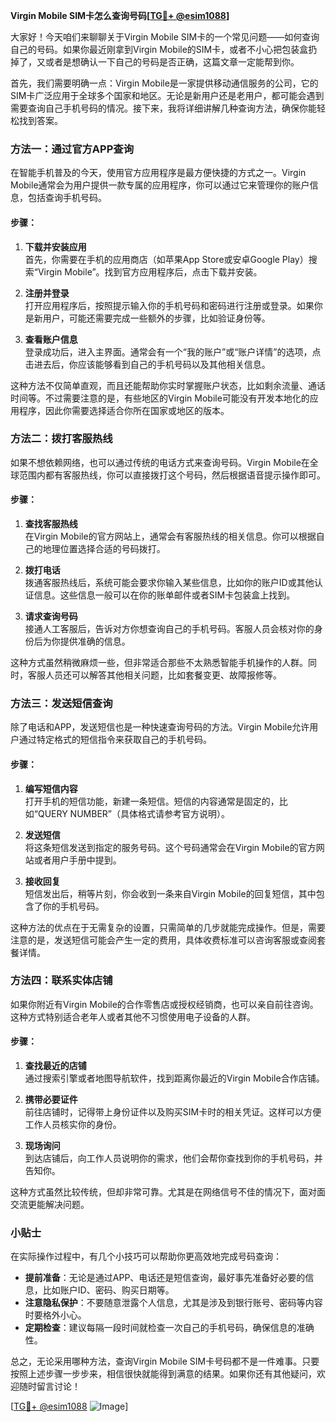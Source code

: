 **Virgin Mobile SIM卡怎么查询号码[[TG💪+ @esim1088](https://t.me/s/esim1088)]**

大家好！今天咱们来聊聊关于Virgin Mobile SIM卡的一个常见问题——如何查询自己的号码。如果你最近刚拿到Virgin Mobile的SIM卡，或者不小心把包装盒扔掉了，又或者是想确认一下自己的号码是否正确，这篇文章一定能帮到你。

首先，我们需要明确一点：Virgin Mobile是一家提供移动通信服务的公司，它的SIM卡广泛应用于全球多个国家和地区。无论是新用户还是老用户，都可能会遇到需要查询自己手机号码的情况。接下来，我将详细讲解几种查询方法，确保你能轻松找到答案。

### 方法一：通过官方APP查询

在智能手机普及的今天，使用官方应用程序是最方便快捷的方式之一。Virgin Mobile通常会为用户提供一款专属的应用程序，你可以通过它来管理你的账户信息，包括查询手机号码。

#### 步骤：
1. **下载并安装应用**  
   首先，你需要在手机的应用商店（如苹果App Store或安卓Google Play）搜索“Virgin Mobile”。找到官方应用程序后，点击下载并安装。

2. **注册并登录**  
   打开应用程序后，按照提示输入你的手机号码和密码进行注册或登录。如果你是新用户，可能还需要完成一些额外的步骤，比如验证身份等。

3. **查看账户信息**  
   登录成功后，进入主界面。通常会有一个“我的账户”或“账户详情”的选项，点击进去后，你应该能够看到自己的手机号码以及其他相关信息。

这种方法不仅简单直观，而且还能帮助你实时掌握账户状态，比如剩余流量、通话时间等。不过需要注意的是，有些地区的Virgin Mobile可能没有开发本地化的应用程序，因此你需要选择适合你所在国家或地区的版本。

### 方法二：拨打客服热线

如果不想依赖网络，也可以通过传统的电话方式来查询号码。Virgin Mobile在全球范围内都有客服热线，你可以直接拨打这个号码，然后根据语音提示操作即可。

#### 步骤：
1. **查找客服热线**  
   在Virgin Mobile的官方网站上，通常会有客服热线的相关信息。你可以根据自己的地理位置选择合适的号码拨打。

2. **拨打电话**  
   拨通客服热线后，系统可能会要求你输入某些信息，比如你的账户ID或其他认证信息。这些信息一般可以在你的账单邮件或者SIM卡包装盒上找到。

3. **请求查询号码**  
   接通人工客服后，告诉对方你想查询自己的手机号码。客服人员会核对你的身份后为你提供准确的信息。

这种方式虽然稍微麻烦一些，但非常适合那些不太熟悉智能手机操作的人群。同时，客服人员还可以解答其他相关问题，比如套餐变更、故障报修等。

### 方法三：发送短信查询

除了电话和APP，发送短信也是一种快速查询号码的方法。Virgin Mobile允许用户通过特定格式的短信指令来获取自己的手机号码。

#### 步骤：
1. **编写短信内容**  
   打开手机的短信功能，新建一条短信。短信的内容通常是固定的，比如“QUERY NUMBER”（具体格式请参考官方说明）。

2. **发送短信**  
   将这条短信发送到指定的服务号码。这个号码通常会在Virgin Mobile的官方网站或者用户手册中提到。

3. **接收回复**  
   短信发出后，稍等片刻，你会收到一条来自Virgin Mobile的回复短信，其中包含了你的手机号码。

这种方法的优点在于无需复杂的设置，只需简单的几步就能完成操作。但是，需要注意的是，发送短信可能会产生一定的费用，具体收费标准可以咨询客服或查阅套餐详情。

### 方法四：联系实体店铺

如果你附近有Virgin Mobile的合作零售店或授权经销商，也可以亲自前往咨询。这种方式特别适合老年人或者其他不习惯使用电子设备的人群。

#### 步骤：
1. **查找最近的店铺**  
   通过搜索引擎或者地图导航软件，找到距离你最近的Virgin Mobile合作店铺。

2. **携带必要证件**  
   前往店铺时，记得带上身份证件以及购买SIM卡时的相关凭证。这样可以方便工作人员核实你的身份。

3. **现场询问**  
   到达店铺后，向工作人员说明你的需求，他们会帮你查找到你的手机号码，并告知你。

这种方式虽然比较传统，但却非常可靠。尤其是在网络信号不佳的情况下，面对面交流更能解决问题。

### 小贴士

在实际操作过程中，有几个小技巧可以帮助你更高效地完成号码查询：

- **提前准备**：无论是通过APP、电话还是短信查询，最好事先准备好必要的信息，比如账户ID、密码、购买日期等。
- **注意隐私保护**：不要随意泄露个人信息，尤其是涉及到银行账号、密码等内容时要格外小心。
- **定期检查**：建议每隔一段时间就检查一次自己的手机号码，确保信息的准确性。

总之，无论采用哪种方法，查询Virgin Mobile SIM卡号码都不是一件难事。只要按照上述步骤一步步来，相信很快就能得到满意的结果。如果你还有其他疑问，欢迎随时留言讨论！

[[TG💪+ @esim1088](https://t.me/s/esim1088) ![Image](https://i.postimg.cc/4NQfJmqS/Snipaste-2025-05-13-00-14-12.png)]